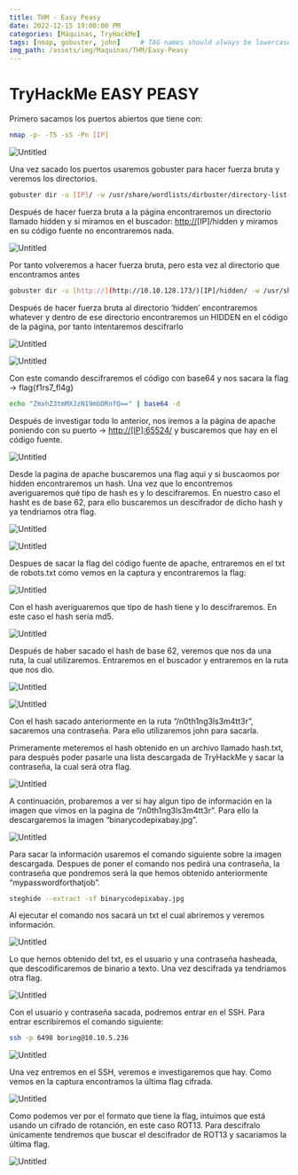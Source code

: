 ```yaml
---
title: THM - Easy Peasy
date: 2022-12-15 19:00:00 PM
categories: [Máquinas, TryHackMe]
tags: [nmap, gobuster, john]     # TAG names should always be lowercase
img_path: /assets/img/Maquinas/THM/Easy-Peasy
---
```


# TryHackMe EASY PEASY

Primero sacamos los puertos abiertos que tiene con:

```bash
nmap -p- -T5 -sS -Pn [IP]
```

![Untitled](p18.png)

Una vez sacado los puertos usaremos gobuster para hacer fuerza bruta y veremos los directorios.

```bash
gobuster dir -u [IP]/ -w /usr/share/wordlists/dirbuster/directory-list-lowercase-2.3-medium.txt
```

Después de hacer fuerza bruta a la página encontraremos un directorio llamado hidden y si miramos en el buscador: [http://](http://10.10.128.173/)[IP]/hidden y miramos en su código fuente no encontraremos nada. 

![Untitled](p1.png)

Por tanto volveremos a hacer fuerza bruta, pero esta vez al directorio que encontramos antes

```bash
gobuster dir -u [http://](http://10.10.128.173/)[IP]/hidden/ -w /usr/share/wordlists/dirbuster/directory-list-lowercase-2.3-medium.txt
```

Después de hacer fuerza bruta al directorio ‘hidden’ encontraremos whatever y dentro de ese directorio encontraremos un HIDDEN en el código de la página, por tanto intentaremos descifrarlo

![Untitled](p2.png)

![Untitled](p3.png)

Con este comando descifraremos el código con base64 y nos sacara la flag →  flag{f1rs7_fl4g}

```bash
echo "ZmxhZ3tmMXJzN19mbDRnfQ==" | base64 -d
```

Después de investigar todo lo anterior, nos iremos a la página de apache poniendo con su puerto → [http://[IP]:65524/](http://10.10.128.173:65524/) y buscaremos que hay en el código fuente.

![Untitled](p4.png)

Desde la pagina de apache buscaremos una flag aqui y si buscaomos por hidden encontraremos un hash. Una vez que lo encontremos averiguaremos qué tipo de hash es y lo descifraremos. En nuestro caso el hasht es de base 62, para ello buscaremos un descifrador de dicho hash y ya tendriamos otra flag.

![Untitled](p5.png)

![Untitled](p6.png)

Despues de sacar la flag del código fuente de apache, entraremos en el txt de robots.txt como vemos en la captura y encontraremos la flag:

![Untitled](p7.png)

Con el hash averiguaremos que tipo de hash tiene y lo descifraremos. En este caso el hash sería md5.

![Untitled](p8.png)

Después de haber sacado el hash de base 62, veremos que nos da una ruta, la cual utilizaremos. Entraremos en el buscador y entraremos en la ruta que nos dio.

![Untitled](p9.png)

![Untitled](p10.png)

Con el hash sacado anteriormente en la ruta “/n0th1ng3ls3m4tt3r”, sacaremos una contraseña. Para ello utilizaremos john para sacarla.

Primeramente meteremos el hash obtenido en un archivo llamado hash.txt, para después poder pasarle una lista descargada de TryHackMe y sacar la contraseña, la cual será otra flag.

![Untitled](p11.png)

A continuación, probaremos a ver si hay algun tipo de información en la imagen que vimos en la pagina de “/n0th1ng3ls3m4tt3r”. Para ello la descargaremos la imagen “binarycodepixabay.jpg”.

![Untitled](p12.png)

Para sacar la información usaremos el comando siguiente sobre la imagen descargada. Despues de poner el comando nos pedirá una contraseña, la contraseña que pondremos será la que hemos obtenido anteriormente “mypasswordforthatjob”. 

```bash
steghide --extract -sf binarycodepixabay.jpg
```

Al ejecutar el comando nos sacará un txt el cual abriremos y veremos información.

![Untitled](p13.png)

Lo que hemos obtenido del txt, es el usuario y una contraseña hasheada, que descodificaremos de binario a texto. Una vez descifrada ya tendriamos otra flag.

![Untitled](p14.png)

Con el usuario y contraseña sacada, podremos entrar en el SSH. Para entrar escribiremos el comando siguiente:

```bash
ssh -p 6498 boring@10.10.5.236
```

![Untitled](p15.png)

Una vez entremos en el SSH, veremos e investigaremos que hay. Como vemos en la captura encontramos la última flag cifrada.

![Untitled](p16.png)

Como podemos ver por el formato que tiene la flag, intuimos que está usando un cifrado de rotanción, en este caso ROT13. Para descifralo únicamente tendremos que buscar el descifrador de ROT13 y sacariamos la última flag.

![Untitled](p17.png)